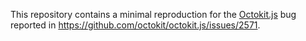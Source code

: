 This repository contains a minimal reproduction for the [Octokit.js](https://github.com/octokit/octokit.js) bug reported in https://github.com/octokit/octokit.js/issues/2571.